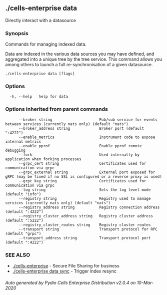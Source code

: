 ## ./cells-enterprise data

Directly interact with a datasource

### Synopsis

Commands for managing indexed data.

Data are indexed in the various data sources you may have defined, and aggregated into a unique tree by
the tree service. This command allows you among others to launch a full re-synchronisation of a given datasource.


```
./cells-enterprise data [flags]
```

### Options

```
  -h, --help   help for data
```

### Options inherited from parent commands

```
      --broker string                     Pub/sub service for events between services (currently nats only) (default "nats")
      --broker_address string             Broker port (default ":4222")
      --enable_metrics                    Instrument code to expose internal metrics
      --enable_pprof                      Enable pprof remote debugging
      --fork                              Used internally by application when forking processes
      --grpc_cert string                  Certificates used for communication via grpc
      --grpc_external string              External port exposed for gRPC (may be fixed if no SSL is configured or a reverse proxy is used)
      --grpc_key string                   Certificates used for communication via grpc
      --log string                        Sets the log level mode (default "info")
      --registry string                   Registry used to manage services (currently nats only) (default "nats")
      --registry_address string           Registry connection address (default ":4222")
      --registry_cluster_address string   Registry cluster address (default ":5222")
      --registry_cluster_routes string    Registry cluster routes
      --transport string                  Transport protocol for RPC (default "grpc")
      --transport_address string          Transport protocol port (default ":4222")
```

### SEE ALSO

* [./cells-enterprise](./cells-enterprise)	 - Secure File Sharing for business
* [./cells-enterprise data sync](./cells-enterprise-data-sync)	 - Trigger index resync

###### Auto generated by Pydio Cells Enterprise Distribution v2.0.4 on 10-Mar-2020
